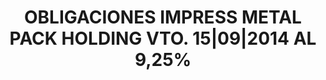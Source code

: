 ---
layout: asset
title: OBLIGACIONES IMPRESS METAL PACK HOLDING VTO. 15|09|2014 AL 9,25%
isin: XS0257947290
---